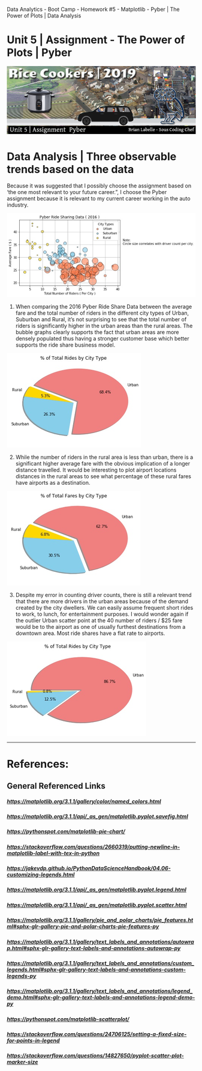 
Data Analytics - Boot Camp - Homework #5 - Matplotlib - Pyber | The Power of Plots | Data Analysis
# Unit 5 | Assignment - The Power of Plots | Pyber

![banner](rice-cookers-hw-matplotlib.jpg)


# Data Analysis | Three observable trends based on the data

Because it was suggested that I possibly choose the assignment based on ‘the one most relevant to your future career.”, I choose the Pyber assignment because it is relevant to my current career working in the auto industry.

![banner](images/2019PyberBubblePlot.jpg)


1.	When comparing the 2016 Pyber Ride Share Data between the average fare and the total number of riders in the different city types of Urban, Suburban and Rural, it’s not surprising to see that the total number of riders is significantly higher in the urban areas than the rural areas. The bubble graphs clearly supports the fact that urban areas are more densely populated thus having a stronger customer base which better supports the ride share business model. 

![banner](images/2019PyberTotalRidesCityType.jpg)


2.	 While the number of riders in the rural area is less than urban, there is a significant higher average fare with the obvious implication of a longer distance travelled. It would be interesting to plot airport locations distances in the rural areas to see what percentage of these rural fares have airports as a destination.

![banner](images/2019PyberTotalFareCityType.jpg)


3.	Despite my error in counting driver counts, there is still a relevant trend that there are more drivers in the urban areas because of the demand created by the city dwellers. We can easily assume frequent short rides to work, to lunch, for entertainment purposes.  I would wonder again if the outlier Urban scatter point at the 40 number of riders / $25 fare would be to the airport as one of usually furthest destinations from a downtown area. Most ride shares have a flat rate to airports.

![banner](images/2019PyberTotalDriversCityType.jpg)
____________________________________________________________________________________________________________________


# References:
## General Referenced Links
##### https://matplotlib.org/3.1.1/gallery/color/named_colors.html
##### https://matplotlib.org/3.1.1/api/_as_gen/matplotlib.pyplot.savefig.html
##### https://pythonspot.com/matplotlib-pie-chart/
##### https://stackoverflow.com/questions/2660319/putting-newline-in-matplotlib-label-with-tex-in-python
#####  https://jakevdp.github.io/PythonDataScienceHandbook/04.06-customizing-legends.html
#####  https://matplotlib.org/3.1.1/api/_as_gen/matplotlib.pyplot.legend.html
#####  https://matplotlib.org/3.1.1/api/_as_gen/matplotlib.pyplot.scatter.html
#####  https://matplotlib.org/3.1.1/gallery/pie_and_polar_charts/pie_features.html#sphx-glr-gallery-pie-and-polar-charts-pie-features-py
#####  https://matplotlib.org/3.1.1/gallery/text_labels_and_annotations/autowrap.html#sphx-glr-gallery-text-labels-and-annotations-autowrap-py
#####  https://matplotlib.org/3.1.1/gallery/text_labels_and_annotations/custom_legends.html#sphx-glr-gallery-text-labels-and-annotations-custom-legends-py
#####  https://matplotlib.org/3.1.1/gallery/text_labels_and_annotations/legend_demo.html#sphx-glr-gallery-text-labels-and-annotations-legend-demo-py
#####  https://pythonspot.com/matplotlib-scatterplot/
#####  https://stackoverflow.com/questions/24706125/setting-a-fixed-size-for-points-in-legend
#####  https://stackoverflow.com/questions/14827650/pyplot-scatter-plot-marker-size
